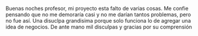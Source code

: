 Buenas noches profesor, mi proyecto esta falto de varias cosas. Me confie pensando que no me demoraría casi y no me darían tantos problemas, pero no fue así. Una disuclpa grandisima porque solo funciona lo de agregar una idea de negocios. De ante mano mil disculpas y gracias por su comprensión 

